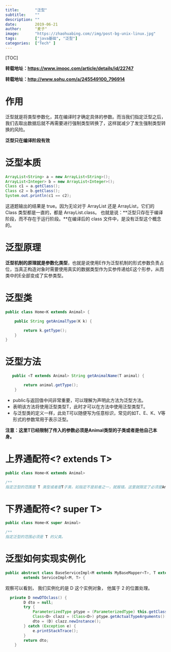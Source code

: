 ```yaml
---
title:       "泛型"
subtitle:    ""
description: ""
date:        2019-06-21
author:      "麦子"
image:       "https://zhaohuabing.com//img/post-bg-unix-linux.jpg"
tags:        ["java基础", "泛型"]
categories:  ["Tech" ]
---
```


[TOC]

**转载地址：https://www.imooc.com/article/details/id/22747**

**转载地址：http://www.sohu.com/a/245549100_796914**

# 作用

泛型就是将类型参数化，其在编译时才确定具体的参数。而当我们指定泛型之后，我们去取出数据后就不再需要进行强制类型转换了，这样就减少了发生强制类型转换的风险。

**泛型只在编译阶段有效**

# 泛型本质

```java
ArrayList<String> a = new ArrayList<String>();
ArrayList<Integer> b = new ArrayList<Integer>();
Class c1 = a.getClass();
Class c2 = b.getClass();
System.out.println(c1 == c2); 
```

这道题输出的结果是 true。因为无论对于 ArrayList<String> 还是 ArrayList<Integer>，它们的 Class 类型都是一直的，都是 ArrayList.class。 也就是说：**泛型只存在于编译阶段，而不存在于运行阶段。**在编译后的 class 文件中，是没有泛型这个概念的。

# 泛型原理

**泛型机制的原理就是参数化类型**，也就是说使用E作为泛型机制的形式参数负责占位，当真正构造对象时需要使用真实的数据类型作为实参传递给E这个形参，从而类中的E全部变成了实参类型。

# 泛型类

```java
public class Home<K extends Animal> {

    public String getAnimalType(K k) {

        return k.getType();
    }
}
```

# 泛型方法

```java
   public <T extends Animal> String getAnimalName(T animal) {

        return animal.getType();
    }
```

- public与返回值中间非常重要，可以理解为声明此方法为泛型方法。
- 表明该方法将使用泛型类型T，此时才可以在方法中使用泛型类型T。
- 与泛型类的定义一样，此处T可以随便写为任意标识，常见的如T、E、K、V等形式的参数常用于表示泛型。

**注意：这里T已经限制了传入的参数必须是Animal类型的子类或者是他自己本身。** 

# 上界通配符<? extends T>

```java
public class Home<K extends Animal>

/**
指定泛型的范围是 T 类型或者是T子类，如指定不是前者之一，就报错。这里就限定了必须是Animal的子类或者他自己。

```

# 下界通配符<? super T>

```java
public class Home<K super Animal>

/**
指定泛型的范围必须是 T 的父类。
```

# 泛型如何实现实例化

```java
public abstract class BaseServiceImpl<M extends MyBaseMapper<T>, T extends BaseEntity, D extends T>
        extends ServiceImpl<M, T> {
```

观察可以看到，  我们实例化的是  D 这个实例对象， 他属于 2 的位置处理。

```java
  private D newDTOclass() {
        D dto = null;
        try {
            ParameterizedType ptype = (ParameterizedType) this.getClass().getGenericSuperclass();
            Class<D> clazz = (Class<D>) ptype.getActualTypeArguments()[2];
            dto = (D) clazz.newInstance();
        } catch (Exception e) {
            e.printStackTrace();
        }
        return dto;
    }
```







